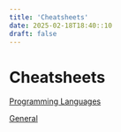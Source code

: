 ```yaml
---
title: 'Cheatsheets'
date: 2025-02-18T18:40::10
draft: false
---
```


# Cheatsheets

[Programming Languages](Cheatsheets%2042b0c6c320aa422292ce7b452328e878/Programming%20Languages%200ff53f3394f44532ab52dd093b005bf6.md)

[General](Cheatsheets%2042b0c6c320aa422292ce7b452328e878/General%20cc0bca86813744ba9c39e023ad60c031.md)
